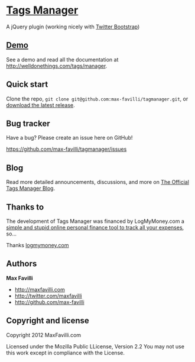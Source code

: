 [Tags Manager](http://welldonethings.com/tags/manager)
==========

A jQuery plugin (working nicely with [Twitter Bootstrap](http://twitter.github.com/bootstrap))


[Demo](http://welldonethings.com/tags/manager)
-----------

See a demo and read all the documentation at http://welldonethings.com/tags/manager.


Quick start
-----------

Clone the repo, `git clone git@github.com:max-favilli/tagmanager.git`, or [download the latest release](https://github.com/max-favilli/tagmanager/zipball/master).


Bug tracker
-----------

Have a bug? Please create an issue here on GitHub!

https://github.com/max-favilli/tagmanager/issues


Blog
----

Read more detailed announcements, discussions, and more on [The Official Tags Manager Blog](http://welldonethings.com/tags/manager).


Thanks to
------------

The development of Tags Manager was financed by LogMyMoney.com a [simple and stupid online personal finance tool to track all your expenses](https:logmymoney.com), so...

Thanks [logmymoney.com](https:logmymoney.com)


Authors
-------

**Max Favilli**

+ http://maxfavilli.com
+ http://twitter.com/maxfavilli
+ http://github.com/max-favilli


Copyright and license
---------------------

Copyright 2012 MaxFavilli.com

Licensed under the Mozilla Public LLicense, Version 2.2
You may not use this work except in compliance with the License.

